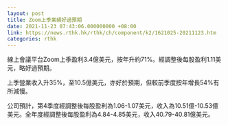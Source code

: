 ```yaml
---
layout: post
title: Zoom上季業績好過預期
date: 2021-11-23 07:43:06.000000000 +08:00
link: https://news.rthk.hk/rthk/ch/component/k2/1621025-20211123.htm
categories: rthk
---
```


線上會議平台Zoom上季盈利3.4億美元，按年升約71%。經調整後每股盈利1.11美元，略好過預期。

上季營業收入升35%，至10.5億美元，亦好於預期，但較前季度按年增長54%有所減慢。

公司預計，第4季度經調整後每股盈利為1.06-1.07美元，收入為10.51億-10.53億美元。全年度經調整後每股盈利為4.84-4.85美元，收入40.79-40.81億美元。
